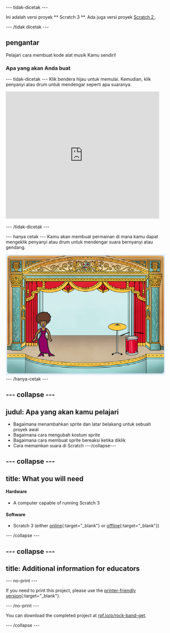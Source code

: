 \--- tidak-dicetak \---

Ini adalah versi proyek ** Scratch 3 **. Ada juga versi proyek [ Scratch 2 ](https://projects.raspberrypi.org/en/projects/rock-band-scratch2).

\--- /tidak dicetak \---

## pengantar

Pelajari cara membuat kode alat musik Kamu sendiri!

### Apa yang akan Anda buat

\--- tidak-dicetak \--- Klik bendera hijau untuk memulai. Kemudian, klik penyanyi atau drum untuk mendengar seperti apa suaranya.

<div class="scratch-preview">
  <iframe allowtransparency="true" width="485" height="402" src="https://scratch.mit.edu/projects/embed/26741186/?autostart=false" frameborder="0" scrolling="no"></iframe>
</div>

\--- /tidak-dicetak \---

\--- hanya cetak \--- Kamu akan membuat permainan di mana kamu dapat mengeklik penyanyi atau drum untuk mendengar suara bernyanyi atau gendang.

![game screenshot](images/demo.png) \--- /hanya-cetak \---

## \--- collapse \---

## judul: Apa yang akan kamu pelajari

+ Bagaimana menambahkan sprite dan latar belakang untuk sebuah proyek awal
+ Bagaimana cara mengubah kostum sprite
+ Bagaimana cara membuat sprite bereaksi ketika diklik
+ Cara memainkan suara di Scratch \---/collapse\---

## \--- collapse \---

## title: What you will need

#### Hardware

+ A computer capable of running Scratch 3

#### Software

+ Scratch 3 (either [online](http://rpf.io/scratchon){:target="_blank"} or [offline](http://rpf.io/scratchoff){:target="_blank"})

\--- /collapse \---

## \--- collapse \---

## title: Additional information for educators

\--- no-print \---

If you need to print this project, please use the [printer-friendly version](https://projects.raspberrypi.org/en/projects/rock-band/print){:target="_blank"}.

\--- /no-print \---

You can download the completed project at [rpf.io/p/rock-band-get](http://rpf.io/p/en/rock-band-get).

\--- /collapse \---